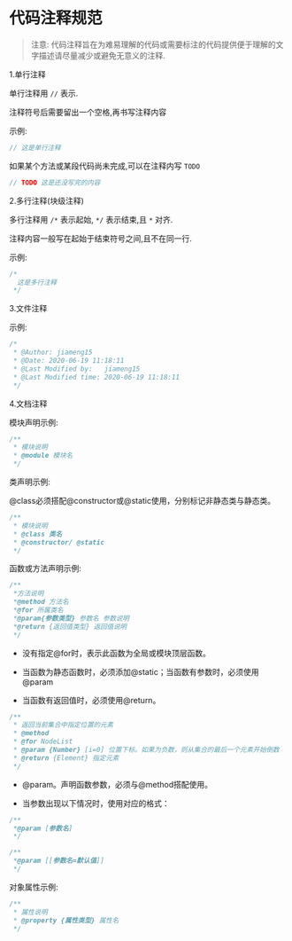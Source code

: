 #  代码注释规范

> 注意: 代码注释旨在为难易理解的代码或需要标注的代码提供便于理解的文字描述请尽量减少或避免无意义的注释.



1.单行注释

单行注释用 `//` 表示.

注释符号后需要留出一个空格,再书写注释内容

示例:

```js
// 这是单行注释
```

如果某个方法或某段代码尚未完成,可以在注释内写 `TODO`

```js
// TODO 这是还没写完的内容
```



2.多行注释(块级注释)

多行注释用 `/*` 表示起始, `*/` 表示结束,且 `*` 对齐.

注释内容一般写在起始于结束符号之间,且不在同一行.

示例:

```js
/*
  这是多行注释
 */
```



3.文件注释

示例:

```js
/*
 * @Author: jiameng15 
 * @Date: 2020-06-19 11:18:11 
 * @Last Modified by:   jiameng15 
 * @Last Modified time: 2020-06-19 11:18:11 
 */
```



4.文档注释

模块声明示例:

```js
/**
 * 模块说明
 * @module 模块名
 */
```

类声明示例:

 @class必须搭配@constructor或@static使用，分别标记非静态类与静态类。 

```js
/**
 * 模块说明
 * @class 类名
 * @constructor/ @static
 */
```

函数或方法声明示例:

```js
/**
 *方法说明 
 *@method 方法名 
 *@for 所属类名 
 *@param{参数类型} 参数名 参数说明 
 *@return {返回值类型} 返回值说明 
 */
```

* 没有指定@for时，表示此函数为全局或模块顶层函数。

* 当函数为静态函数时，必须添加@static；当函数有参数时，必须使用@param

* 当函数有返回值时，必须使用@return。 

```js
/**
 * 返回当前集合中指定位置的元素
 * @method
 * @for NodeList
 * @param {Number} [i=0] 位置下标。如果为负数，则从集合的最后一个元素开始倒数
 * @return {Element} 指定元素
 */
```

- @param。声明函数参数，必须与@method搭配使用。

-  当参数出现以下情况时，使用对应的格式：

```js
/**
 *@param [参数名]
 */

/**
 *@param [[参数名=默认值]]
 */
```

对象属性示例:

```js
/**
 * 属性说明
 * @property {属性类型} 属性名
 */
```

